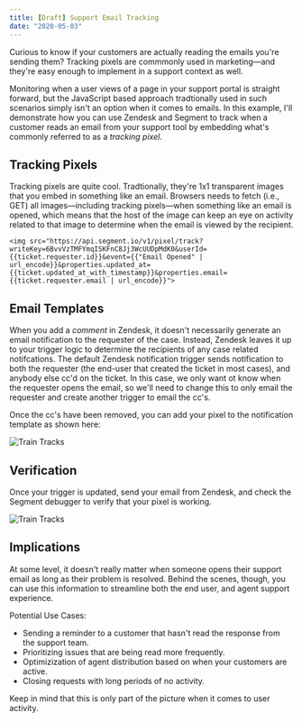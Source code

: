 ```yaml
---
title: [Draft] Support Email Tracking
date: "2020-05-03"
---
```


Curious to know if your customers are actually reading the emails you're sending them? Tracking pixels are commmonly used in marketing—and they're easy enough to implement in a support context as well. 

<!-- end -->

Monitoring when a user views of a page in your support portal is straight forward, but the JavaScript based approach tradtionally used in such scenarios simply isn't an option when it comes to emails. In this example, I'll demonstrate how you can use Zendesk and Segment to track when a customer reads an email from your support tool by embedding what's commonly referred to as a _tracking pixel_. 

## Tracking Pixels

Tracking pixels are quite cool. Tradtionally, they're 1x1 transparent images that you embed in something like an email. Browsers needs to fetch (i.e., GET) all images—including tracking pixels—when something like an email is opened, which means that the host of the image can keep an eye on activity related to that image to determine when the email is viewed by the recipient.  


```
<img src="https://api.segment.io/v1/pixel/track?writeKey=6BvvVzTMFYmqISKFnC8Jj3WcUUDpMdK0&userId={{ticket.requester.id}}&event={{"Email Opened" | url_encode}}&properties.updated_at={{ticket.updated_at_with_timestamp}}&properties.email={{ticket.requester.email | url_encode}}">
```

## Email Templates

When you add a _comment_ in Zendesk, it doesn't necessarily generate an email notification to the requester of the case. Instead, Zendesk leaves it up to your trigger logic to determine the recipients of any case related notifcations. The default Zendesk notification trigger sends  notification to both the requester (the end-user that created the ticket in most cases), and anybody else cc'd on the ticket. In this case, we only want ot know when the requester opens the email, so we'll need to change this to only email the requester and create another trigger to email the cc's. 

Once the cc's have been removed, you can add your pixel to the notification template as shown here: 

![Train Tracks](./traintrack.jpg)

## Verification

Once your trigger is updated, send your email from Zendesk, and check the Segment debugger to verify that your pixel is working. 

![Train Tracks](./traintrack.jpg)

## Implications

At some level, it doesn't really matter when someone opens their support email as long as their problem is resolved. Behind the scenes, though, you can use this information to streamline both the end user, and agent support experience. 

Potential Use Cases:
- Sending a reminder to a customer that hasn't read the response from the support team. 
- Prioritizing issues that are being read more frequently.
- Optimizization of agent distribution based on when your customers are active. 
- Closing requests with long periods of no activity. 

Keep in mind that this is only part of the picture when it comes to user activity. 